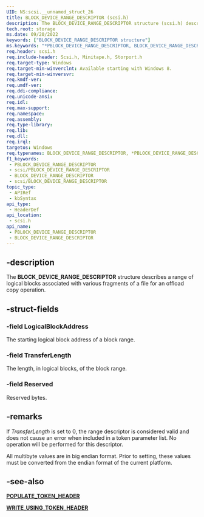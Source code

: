 ```yaml
---
UID: NS:scsi.__unnamed_struct_26
title: BLOCK_DEVICE_RANGE_DESCRIPTOR (scsi.h)
description: The BLOCK_DEVICE_RANGE_DESCRIPTOR structure (scsi.h) describes a range of logical blocks associated with the fragments of a file.
tech.root: storage
ms.date: 09/20/2022
keywords: ["BLOCK_DEVICE_RANGE_DESCRIPTOR structure"]
ms.keywords: "*PBLOCK_DEVICE_RANGE_DESCRIPTOR, BLOCK_DEVICE_RANGE_DESCRIPTOR, BLOCK_DEVICE_RANGE_DESCRIPTOR structure [Storage Devices], PBLOCK_DEVICE_RANGE_DESCRIPTOR, PBLOCK_DEVICE_RANGE_DESCRIPTOR structure pointer [Storage Devices], scsi/BLOCK_DEVICE_RANGE_DESCRIPTOR, scsi/PBLOCK_DEVICE_RANGE_DESCRIPTOR, storage.block_device_range_descriptor"
req.header: scsi.h
req.include-header: Scsi.h, Minitape.h, Storport.h
req.target-type: Windows
req.target-min-winverclnt: Available starting with Windows 8.
req.target-min-winversvr: 
req.kmdf-ver: 
req.umdf-ver: 
req.ddi-compliance: 
req.unicode-ansi: 
req.idl: 
req.max-support: 
req.namespace: 
req.assembly: 
req.type-library: 
req.lib: 
req.dll: 
req.irql: 
targetos: Windows
req.typenames: BLOCK_DEVICE_RANGE_DESCRIPTOR, *PBLOCK_DEVICE_RANGE_DESCRIPTOR
f1_keywords:
 - PBLOCK_DEVICE_RANGE_DESCRIPTOR
 - scsi/PBLOCK_DEVICE_RANGE_DESCRIPTOR
 - BLOCK_DEVICE_RANGE_DESCRIPTOR
 - scsi/BLOCK_DEVICE_RANGE_DESCRIPTOR
topic_type:
 - APIRef
 - kbSyntax
api_type:
 - HeaderDef
api_location:
 - scsi.h
api_name:
 - PBLOCK_DEVICE_RANGE_DESCRIPTOR
 - BLOCK_DEVICE_RANGE_DESCRIPTOR
---
```


## -description

The **BLOCK_DEVICE_RANGE_DESCRIPTOR** structure describes a range of logical blocks associated with various fragments of a file for an offload copy operation.

## -struct-fields

### -field LogicalBlockAddress

The starting logical block address of a block range.

### -field TransferLength

The length, in logical blocks, of the block range.

### -field Reserved

Reserved bytes.

## -remarks

If *TransferLength* is set to 0, the range descriptor is considered valid and does not cause an error when included in a token parameter list. No operation will be performed for this descriptor.

All multibyte values are in big endian format. Prior to setting, these values must be converted from the endian format of the current platform.

## -see-also

[**POPULATE_TOKEN_HEADER**](/windows-hardware/drivers/ddi/storport/ns-storport-populate_token_header)

[**WRITE_USING_TOKEN_HEADER**](/windows-hardware/drivers/ddi/minitape/ns-minitape-write_using_token_header)
